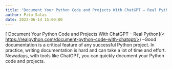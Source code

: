 ```yaml
---
title: "Document Your Python Code and Projects With ChatGPT – Real Python"
author: Pito Salas
date: 2023-06-14 15:00:00
---
```



[ Document Your Python Code and Projects With ChatGPT – Real Python](<
https://realpython.com/document-python-code-with-chatgpt/>) –Good
documentation is a critical feature of any successful Python project. In
practice, writing documentation is hard and can take a lot of time and effort.
Nowadays, with tools like ChatGPT, you can quickly document your Python code
and projects.


